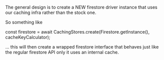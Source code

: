 The general design is to create a NEW firestore driver instance that uses our
caching infra rather than the stock one.

So something like




const firestore = await CachingStores.create(Firestore.getInstance(), cacheKeyCalculator);

... this will then create a wrapped firestore interface that behaves just like the regular
firestore API only it uses an internal cache.

